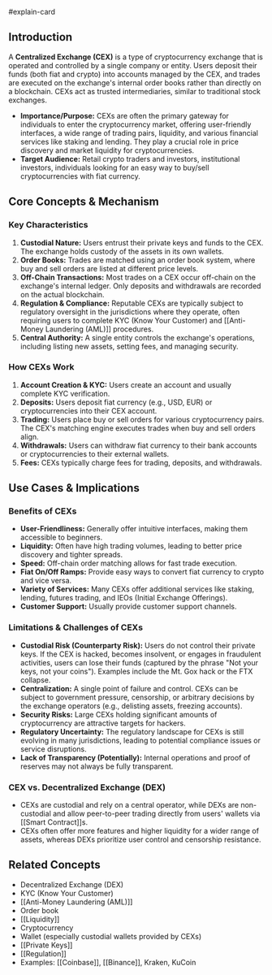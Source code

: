 #explain-card

## Introduction

A **Centralized Exchange (CEX)** is a type of cryptocurrency exchange that is operated and controlled by a single company or entity. Users deposit their funds (both fiat and crypto) into accounts managed by the CEX, and trades are executed on the exchange's internal order books rather than directly on a blockchain. CEXs act as trusted intermediaries, similar to traditional stock exchanges.

- **Importance/Purpose:** CEXs are often the primary gateway for individuals to enter the cryptocurrency market, offering user-friendly interfaces, a wide range of trading pairs, liquidity, and various financial services like staking and lending. They play a crucial role in price discovery and market liquidity for cryptocurrencies.
- **Target Audience:** Retail crypto traders and investors, institutional investors, individuals looking for an easy way to buy/sell cryptocurrencies with fiat currency.

## Core Concepts & Mechanism

### Key Characteristics

1.  **Custodial Nature:** Users entrust their private keys and funds to the CEX. The exchange holds custody of the assets in its own wallets.
2.  **Order Books:** Trades are matched using an order book system, where buy and sell orders are listed at different price levels.
3.  **Off-Chain Transactions:** Most trades on a CEX occur off-chain on the exchange's internal ledger. Only deposits and withdrawals are recorded on the actual blockchain.
4.  **Regulation & Compliance:** Reputable CEXs are typically subject to regulatory oversight in the jurisdictions where they operate, often requiring users to complete KYC (Know Your Customer) and [[Anti-Money Laundering (AML)]] procedures.
5.  **Central Authority:** A single entity controls the exchange's operations, including listing new assets, setting fees, and managing security.

### How CEXs Work

1.  **Account Creation & KYC:** Users create an account and usually complete KYC verification.
2.  **Deposits:** Users deposit fiat currency (e.g., USD, EUR) or cryptocurrencies into their CEX account.
3.  **Trading:** Users place buy or sell orders for various cryptocurrency pairs. The CEX's matching engine executes trades when buy and sell orders align.
4.  **Withdrawals:** Users can withdraw fiat currency to their bank accounts or cryptocurrencies to their external wallets.
5.  **Fees:** CEXs typically charge fees for trading, deposits, and withdrawals.

## Use Cases & Implications

### Benefits of CEXs

- **User-Friendliness:** Generally offer intuitive interfaces, making them accessible to beginners.
- **Liquidity:** Often have high trading volumes, leading to better price discovery and tighter spreads.
- **Speed:** Off-chain order matching allows for fast trade execution.
- **Fiat On/Off Ramps:** Provide easy ways to convert fiat currency to crypto and vice versa.
- **Variety of Services:** Many CEXs offer additional services like staking, lending, futures trading, and IEOs (Initial Exchange Offerings).
- **Customer Support:** Usually provide customer support channels.

### Limitations & Challenges of CEXs

- **Custodial Risk (Counterparty Risk):** Users do not control their private keys. If the CEX is hacked, becomes insolvent, or engages in fraudulent activities, users can lose their funds (captured by the phrase "Not your keys, not your coins"). Examples include the Mt. Gox hack or the FTX collapse.
- **Centralization:** A single point of failure and control. CEXs can be subject to government pressure, censorship, or arbitrary decisions by the exchange operators (e.g., delisting assets, freezing accounts).
- **Security Risks:** Large CEXs holding significant amounts of cryptocurrency are attractive targets for hackers.
- **Regulatory Uncertainty:** The regulatory landscape for CEXs is still evolving in many jurisdictions, leading to potential compliance issues or service disruptions.
- **Lack of Transparency (Potentially):** Internal operations and proof of reserves may not always be fully transparent.

### CEX vs. Decentralized Exchange (DEX)

- CEXs are custodial and rely on a central operator, while DEXs are non-custodial and allow peer-to-peer trading directly from users' wallets via [[Smart Contract]]s.
- CEXs often offer more features and higher liquidity for a wider range of assets, whereas DEXs prioritize user control and censorship resistance.

## Related Concepts

- Decentralized Exchange (DEX)
- KYC (Know Your Customer)
- [[Anti-Money Laundering (AML)]]
- Order book
- [[Liquidity]]
- Cryptocurrency
- Wallet (especially custodial wallets provided by CEXs)
- [[Private Keys]]
- [[Regulation]]
- Examples: [[Coinbase]], [[Binance]], Kraken, KuCoin
